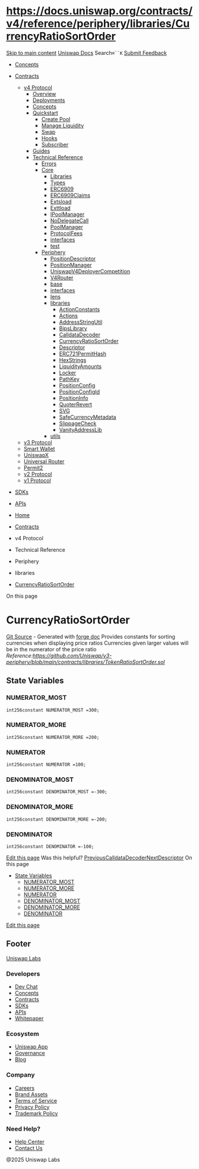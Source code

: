 # https://docs.uniswap.org/contracts/v4/reference/periphery/libraries/CurrencyRatioSortOrder

[Skip to main content](https://docs.uniswap.org/contracts/v4/reference/periphery/libraries/CurrencyRatioSortOrder#__docusaurus_skipToContent_fallback)
[Uniswap Docs](https://docs.uniswap.org/)
Search`⌘``K`
[Submit Feedback](https://docs.google.com/forms/d/e/1FAIpQLSdjSkZam8KiatL9XACRVxCHjDJjaPGbls77PCXDKFn4JwykXg/viewform)
  * [Concepts](https://docs.uniswap.org/concepts/overview)
  * [Contracts](https://docs.uniswap.org/contracts/v4/overview)
    * [v4 Protocol](https://docs.uniswap.org/contracts/v4/reference/periphery/libraries/CurrencyRatioSortOrder)
      * [Overview](https://docs.uniswap.org/contracts/v4/overview)
      * [Deployments](https://docs.uniswap.org/contracts/v4/deployments)
      * [Concepts](https://docs.uniswap.org/contracts/v4/reference/periphery/libraries/CurrencyRatioSortOrder)
      * [Quickstart](https://docs.uniswap.org/contracts/v4/reference/periphery/libraries/CurrencyRatioSortOrder)
        * [Create Pool](https://docs.uniswap.org/contracts/v4/quickstart/create-pool)
        * [Manage Liquidity](https://docs.uniswap.org/contracts/v4/reference/periphery/libraries/CurrencyRatioSortOrder)
        * [Swap](https://docs.uniswap.org/contracts/v4/quickstart/swap)
        * [Hooks](https://docs.uniswap.org/contracts/v4/reference/periphery/libraries/CurrencyRatioSortOrder)
        * [Subscriber](https://docs.uniswap.org/contracts/v4/quickstart/subscriber)
      * [Guides](https://docs.uniswap.org/contracts/v4/reference/periphery/libraries/CurrencyRatioSortOrder)
      * [Technical Reference](https://docs.uniswap.org/contracts/v4/reference/periphery/libraries/CurrencyRatioSortOrder)
        * [Errors](https://docs.uniswap.org/contracts/v4/reference/errors/)
        * [Core](https://docs.uniswap.org/contracts/v4/reference/periphery/libraries/CurrencyRatioSortOrder)
          * [Libraries](https://docs.uniswap.org/contracts/v4/reference/periphery/libraries/CurrencyRatioSortOrder)
          * [Types](https://docs.uniswap.org/contracts/v4/reference/periphery/libraries/CurrencyRatioSortOrder)
          * [ERC6909](https://docs.uniswap.org/contracts/v4/reference/core/ERC6909)
          * [ERC6909Claims](https://docs.uniswap.org/contracts/v4/reference/core/ERC6909Claims)
          * [Extsload](https://docs.uniswap.org/contracts/v4/reference/core/Extsload)
          * [Exttload](https://docs.uniswap.org/contracts/v4/reference/core/Exttload)
          * [IPoolManager](https://docs.uniswap.org/contracts/v4/reference/core/IPoolManager)
          * [NoDelegateCall](https://docs.uniswap.org/contracts/v4/reference/core/NoDelegateCall)
          * [PoolManager](https://docs.uniswap.org/contracts/v4/reference/core/PoolManager)
          * [ProtocolFees](https://docs.uniswap.org/contracts/v4/reference/core/ProtocolFees)
          * [interfaces](https://docs.uniswap.org/contracts/v4/reference/periphery/libraries/CurrencyRatioSortOrder)
          * [test](https://docs.uniswap.org/contracts/v4/reference/periphery/libraries/CurrencyRatioSortOrder)
        * [Periphery](https://docs.uniswap.org/contracts/v4/reference/periphery/libraries/CurrencyRatioSortOrder)
          * [PositionDescriptor](https://docs.uniswap.org/contracts/v4/reference/periphery/PositionDescriptor)
          * [PositionManager](https://docs.uniswap.org/contracts/v4/reference/periphery/PositionManager)
          * [UniswapV4DeployerCompetition](https://docs.uniswap.org/contracts/v4/reference/periphery/UniswapV4DeployerCompetition)
          * [V4Router](https://docs.uniswap.org/contracts/v4/reference/periphery/V4Router)
          * [base](https://docs.uniswap.org/contracts/v4/reference/periphery/libraries/CurrencyRatioSortOrder)
          * [interfaces](https://docs.uniswap.org/contracts/v4/reference/periphery/libraries/CurrencyRatioSortOrder)
          * [lens](https://docs.uniswap.org/contracts/v4/reference/periphery/libraries/CurrencyRatioSortOrder)
          * [libraries](https://docs.uniswap.org/contracts/v4/reference/periphery/libraries/CurrencyRatioSortOrder)
            * [ActionConstants](https://docs.uniswap.org/contracts/v4/reference/periphery/libraries/ActionConstants)
            * [Actions](https://docs.uniswap.org/contracts/v4/reference/periphery/libraries/Actions)
            * [AddressStringUtil](https://docs.uniswap.org/contracts/v4/reference/periphery/libraries/AddressStringUtil)
            * [BipsLibrary](https://docs.uniswap.org/contracts/v4/reference/periphery/libraries/BipsLibrary)
            * [CalldataDecoder](https://docs.uniswap.org/contracts/v4/reference/periphery/libraries/CalldataDecoder)
            * [CurrencyRatioSortOrder](https://docs.uniswap.org/contracts/v4/reference/periphery/libraries/CurrencyRatioSortOrder)
            * [Descriptor](https://docs.uniswap.org/contracts/v4/reference/periphery/libraries/Descriptor)
            * [ERC721PermitHash](https://docs.uniswap.org/contracts/v4/reference/periphery/libraries/ERC721PermitHash)
            * [HexStrings](https://docs.uniswap.org/contracts/v4/reference/periphery/libraries/HexStrings)
            * [LiquidityAmounts](https://docs.uniswap.org/contracts/v4/reference/periphery/libraries/LiquidityAmounts)
            * [Locker](https://docs.uniswap.org/contracts/v4/reference/periphery/libraries/Locker)
            * [PathKey](https://docs.uniswap.org/contracts/v4/reference/periphery/libraries/PathKey)
            * [PositionConfig](https://docs.uniswap.org/contracts/v4/reference/periphery/libraries/PositionConfig)
            * [PositionConfigId](https://docs.uniswap.org/contracts/v4/reference/periphery/libraries/PositionConfigId)
            * [PositionInfo](https://docs.uniswap.org/contracts/v4/reference/periphery/libraries/PositionInfoLibrary)
            * [QuoterRevert](https://docs.uniswap.org/contracts/v4/reference/periphery/libraries/QuoterRevert)
            * [SVG](https://docs.uniswap.org/contracts/v4/reference/periphery/libraries/SVG)
            * [SafeCurrencyMetadata](https://docs.uniswap.org/contracts/v4/reference/periphery/libraries/SafeCurrencyMetadata)
            * [SlippageCheck](https://docs.uniswap.org/contracts/v4/reference/periphery/libraries/SlippageCheck)
            * [VanityAddressLib](https://docs.uniswap.org/contracts/v4/reference/periphery/libraries/VanityAddressLib)
          * [utils](https://docs.uniswap.org/contracts/v4/reference/periphery/libraries/CurrencyRatioSortOrder)
    * [v3 Protocol](https://docs.uniswap.org/contracts/v4/reference/periphery/libraries/CurrencyRatioSortOrder)
    * [Smart Wallet](https://docs.uniswap.org/contracts/v4/reference/periphery/libraries/CurrencyRatioSortOrder)
    * [UniswapX](https://docs.uniswap.org/contracts/v4/reference/periphery/libraries/CurrencyRatioSortOrder)
    * [Universal Router](https://docs.uniswap.org/contracts/v4/reference/periphery/libraries/CurrencyRatioSortOrder)
    * [Permit2](https://docs.uniswap.org/contracts/v4/reference/periphery/libraries/CurrencyRatioSortOrder)
    * [v2 Protocol](https://docs.uniswap.org/contracts/v4/reference/periphery/libraries/CurrencyRatioSortOrder)
    * [v1 Protocol](https://docs.uniswap.org/contracts/v4/reference/periphery/libraries/CurrencyRatioSortOrder)
  * [SDKs](https://docs.uniswap.org/sdk/v4/overview)
  * [APIs](https://docs.uniswap.org/api/subgraph/overview)


  * [Home](https://docs.uniswap.org/)
  * [Contracts](https://docs.uniswap.org/contracts/v4/overview)
  * v4 Protocol
  * Technical Reference
  * Periphery
  * libraries
  * [CurrencyRatioSortOrder](https://docs.uniswap.org/contracts/v4/reference/periphery/libraries/CurrencyRatioSortOrder)


On this page
# CurrencyRatioSortOrder
[Git Source](https://github.com/uniswap/v4-periphery/blob/ea2bf2e1ba6863bb809fc2ff791744f308c4a26d/src/libraries/CurrencyRatioSortOrder.sol) - Generated with [forge doc](https://book.getfoundry.sh/reference/forge/forge-doc)
Provides constants for sorting currencies when displaying price ratios Currencies given larger values will be in the numerator of the price ratio
_Reference:<https://github.com/Uniswap/v3-periphery/blob/main/contracts/libraries/TokenRatioSortOrder.sol>_
## State Variables[​](https://docs.uniswap.org/contracts/v4/reference/periphery/libraries/CurrencyRatioSortOrder#state-variables "Direct link to State Variables")
### NUMERATOR_MOST[​](https://docs.uniswap.org/contracts/v4/reference/periphery/libraries/CurrencyRatioSortOrder#numerator_most "Direct link to NUMERATOR_MOST")
```
int256constant NUMERATOR_MOST =300;
```

### NUMERATOR_MORE[​](https://docs.uniswap.org/contracts/v4/reference/periphery/libraries/CurrencyRatioSortOrder#numerator_more "Direct link to NUMERATOR_MORE")
```
int256constant NUMERATOR_MORE =200;
```

### NUMERATOR[​](https://docs.uniswap.org/contracts/v4/reference/periphery/libraries/CurrencyRatioSortOrder#numerator "Direct link to NUMERATOR")
```
int256constant NUMERATOR =100;
```

### DENOMINATOR_MOST[​](https://docs.uniswap.org/contracts/v4/reference/periphery/libraries/CurrencyRatioSortOrder#denominator_most "Direct link to DENOMINATOR_MOST")
```
int256constant DENOMINATOR_MOST =-300;
```

### DENOMINATOR_MORE[​](https://docs.uniswap.org/contracts/v4/reference/periphery/libraries/CurrencyRatioSortOrder#denominator_more "Direct link to DENOMINATOR_MORE")
```
int256constant DENOMINATOR_MORE =-200;
```

### DENOMINATOR[​](https://docs.uniswap.org/contracts/v4/reference/periphery/libraries/CurrencyRatioSortOrder#denominator "Direct link to DENOMINATOR")
```
int256constant DENOMINATOR =-100;
```

[Edit this page](https://github.com/uniswap/uniswap-docs/tree/main/docs/contracts/v4/reference/periphery/libraries/CurrencyRatioSortOrder.md)
Was this helpful?
[PreviousCalldataDecoder](https://docs.uniswap.org/contracts/v4/reference/periphery/libraries/CalldataDecoder)[NextDescriptor](https://docs.uniswap.org/contracts/v4/reference/periphery/libraries/Descriptor)
On this page
  * [State Variables](https://docs.uniswap.org/contracts/v4/reference/periphery/libraries/CurrencyRatioSortOrder#state-variables)
    * [NUMERATOR_MOST](https://docs.uniswap.org/contracts/v4/reference/periphery/libraries/CurrencyRatioSortOrder#numerator_most)
    * [NUMERATOR_MORE](https://docs.uniswap.org/contracts/v4/reference/periphery/libraries/CurrencyRatioSortOrder#numerator_more)
    * [NUMERATOR](https://docs.uniswap.org/contracts/v4/reference/periphery/libraries/CurrencyRatioSortOrder#numerator)
    * [DENOMINATOR_MOST](https://docs.uniswap.org/contracts/v4/reference/periphery/libraries/CurrencyRatioSortOrder#denominator_most)
    * [DENOMINATOR_MORE](https://docs.uniswap.org/contracts/v4/reference/periphery/libraries/CurrencyRatioSortOrder#denominator_more)
    * [DENOMINATOR](https://docs.uniswap.org/contracts/v4/reference/periphery/libraries/CurrencyRatioSortOrder#denominator)


[Edit this page](https://github.com/uniswap/uniswap-docs/tree/main/docs/contracts/v4/reference/periphery/libraries/CurrencyRatioSortOrder.md)
## Footer
[Uniswap Labs](https://docs.uniswap.org/)
### Developers
  * [Dev Chat](https://discord.com/invite/uniswap)
  * [Concepts](https://docs.uniswap.org/concepts/overview)
  * [Contracts](https://docs.uniswap.org/contracts/v4/overview)
  * [SDKs](https://docs.uniswap.org/sdk/v4/overview)
  * [APIs](https://docs.uniswap.org/api/subgraph/overview)
  * [Whitepaper](https://app.uniswap.org/whitepaper-v4.pdf)


### Ecosystem
  * [Uniswap App](https://app.uniswap.org/)
  * [Governance](https://www.uniswapfoundation.org/governance)
  * [Blog](https://blog.uniswap.org/)


### Company
  * [Careers](https://boards.greenhouse.io/uniswaplabs)
  * [Brand Assets](https://github.com/Uniswap/brand-assets/raw/main/Uniswap%20Brand%20Assets.zip)
  * [Terms of Service](https://support.uniswap.org/hc/en-us/articles/30935100859661-Uniswap-Labs-Terms-of-Service)
  * [Privacy Policy](https://support.uniswap.org/hc/en-us/articles/30934457771405-Uniswap-Labs-Privacy-Policy)
  * [Trademark Policy](https://support.uniswap.org/hc/en-us/articles/30934762216973-Uniswap-Labs-Trademark-Guidelines)


### Need Help?
  * [Help Center](https://support.uniswap.org/)
  * [Contact Us](https://support.uniswap.org/hc/en-us/requests/new)


@2025 Uniswap Labs
[](https://github.com/uniswap/uniswap-docs)[](https://twitter.com/Uniswap)[](https://discord.com/invite/uniswap)
